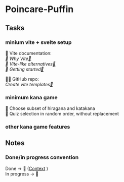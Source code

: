 # Poincare-Puffin

## Tasks

### minium vite + svelte setup

📝 Vite documentation:  
_🧪 Why Vite[🔗](https://vitejs.dev/guide/why.html)_  
_🧪 Vite-like alternatives[🔗](https://vitejs.dev/guide/comparisons.html)_  
_🧪 Getting started[🔗](https://vitejs.dev/guide/)_

🐙🐱 GitHub repo:  
_Create vite templates[🔗](https://github.com/vitejs/vite/tree/main/packages/create-vite)_

### minimum kana game

🚧 Choose subset of hiragana and katakana  
🚧 Quiz selection in random order, without replacement

### other kana game features

## Notes

### Done/in progress convention

Done -> 🧪 ([Context](https://knowyourmeme.com/memes/finally-synthetic-watermelon)
)  
In progress -> 🚧
